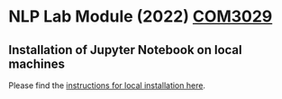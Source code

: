 # NLP Lab Module (2022) [COM3029](https://surreylearn.surrey.ac.uk/d2l/home/227102)

## Installation of Jupyter Notebook on local machines
Please find the [instructions for local installation here](https://#/).
